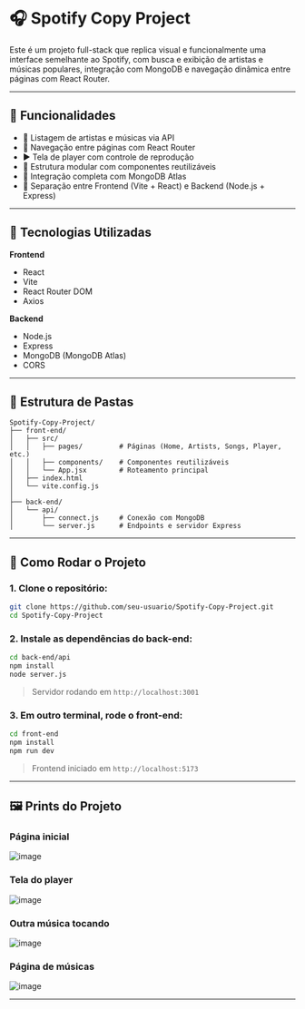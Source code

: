 
# 🎧 Spotify Copy Project

Este é um projeto full-stack que replica visual e funcionalmente uma interface semelhante ao Spotify, com busca e exibição de artistas e músicas populares, integração com MongoDB e navegação dinâmica entre páginas com React Router.

---

## 🚀 Funcionalidades

- 🎵 Listagem de artistas e músicas via API
- 🔁 Navegação entre páginas com React Router
- ▶️ Tela de player com controle de reprodução
- 🧠 Estrutura modular com componentes reutilizáveis
- 📡 Integração completa com MongoDB Atlas
- 🎯 Separação entre Frontend (Vite + React) e Backend (Node.js + Express)

---

## 🧪 Tecnologias Utilizadas

**Frontend**
- React
- Vite
- React Router DOM
- Axios

**Backend**
- Node.js
- Express
- MongoDB (MongoDB Atlas)
- CORS

---

## 📂 Estrutura de Pastas

```
Spotify-Copy-Project/
├── front-end/
│   ├── src/
│   │   ├── pages/         # Páginas (Home, Artists, Songs, Player, etc.)
│   │   ├── components/    # Componentes reutilizáveis
│   │   └── App.jsx        # Roteamento principal
│   ├── index.html
│   └── vite.config.js
│
├── back-end/
│   └── api/
│       ├── connect.js     # Conexão com MongoDB
│       └── server.js      # Endpoints e servidor Express
```

---

## 🔧 Como Rodar o Projeto

### 1. Clone o repositório:

```bash
git clone https://github.com/seu-usuario/Spotify-Copy-Project.git
cd Spotify-Copy-Project
```

### 2. Instale as dependências do back-end:

```bash
cd back-end/api
npm install
node server.js
```

> Servidor rodando em `http://localhost:3001`

### 3. Em outro terminal, rode o front-end:

```bash
cd front-end
npm install
npm run dev
```

> Frontend iniciado em `http://localhost:5173`

---

## 🖼️ Prints do Projeto

### Página inicial
![image](https://github.com/user-attachments/assets/1bec3bcd-8429-483d-9ee3-3c6926dc6259)


### Tela do player
![image](https://github.com/user-attachments/assets/dbb27a52-44f8-46c0-9e0e-718c86d49bfc)



### Outra música tocando
![image](https://github.com/user-attachments/assets/7aa2b4e3-e3a7-45d3-abeb-5bf8e699a01f)


### Página de músicas
![image](https://github.com/user-attachments/assets/e6b85d5b-6736-4034-81dc-d8c76b18456a)


---
